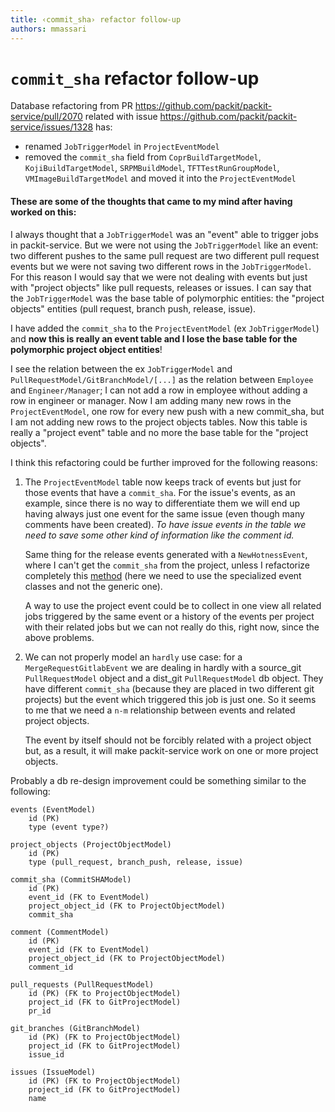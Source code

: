 ```yaml
---
title: ‹commit_sha› refactor follow-up
authors: mmassari
---
```


# `commit_sha` refactor follow-up

Database refactoring from PR https://github.com/packit/packit-service/pull/2070 related with issue https://github.com/packit/packit-service/issues/1328 has:

- renamed `JobTriggerModel` in `ProjectEventModel`
- removed the `commit_sha` field from `CoprBuildTargetModel`, `KojiBuildTargetModel`, `SRPMBuildModel`, `TFTTestRunGroupModel`, `VMImageBuildTargetModel` and moved it into the `ProjectEventModel`

#### These are some of the thoughts that came to my mind after having worked on this:

I always thought that a `JobTriggerModel` was an "event" able to trigger jobs in packit-service.
But we were not using the `JobTriggerModel` like an event: two different pushes to the same pull request are two different pull request events but we were not saving two different rows in the `JobTriggerModel`. For this reason I would say that we were not dealing with events but just with "project objects" like pull requests, releases or issues.
I can say that the `JobTriggerModel` was the base table of polymorphic entities: the "project objects" entities (pull request, branch push, release, issue).

I have added the `commit_sha` to the `ProjectEventModel` (ex `JobTriggerModel`) and **now this is really an event table and I lose the base table for the polymorphic project object entities**!

I see the relation between the ex `JobTriggerModel` and `PullRequestModel/GitBranchModel/[...]` as the relation between `Employee` and `Engineer/Manager`; I can not add a row in employee without adding a row in engineer or manager. Now I am adding many new rows in the `ProjectEventModel`, one row for every new push with a new commit_sha, but I am not adding new rows to the project objects tables. Now this table is really a "project event" table and no more the base table for the "project objects".

I think this refactoring could be further improved for the following reasons:

1. The `ProjectEventModel` table now keeps track of events but just for those events that have a `commit_sha`. For the issue's events, as an example, since there is no way to differentiate them we will end up having always just one event for the same issue (even though many comments have been created). _To have issue events in the table we need to save some other kind of information like the comment id._

   Same thing for the release events generated with a `NewHotnessEvent`, where I can't get the `commit_sha` from the project, unless I refactorize completely this [method](https://github.com/packit/packit-service/blob/34aa347efe8f06810134590244d514a67392ea5b/packit_service/worker/events/event.py#L148) (here we need to use the specialized event classes and not the generic one).

   A way to use the project event could be to collect in one view all related jobs triggered by the same event or a history of the events per project with their related jobs but we can not really do this, right now, since the above problems.

2. We can not properly model an `hardly` use case: for a `MergeRequestGitlabEvent` we are dealing in hardly with a source_git `PullRequestModel` object and a dist_git `PullRequestModel` db object. They have different `commit_sha` (because they are placed in two different git projects) but the event which triggered this job is just one. So it seems to me that we need a `n-m` relationship between events and related project objects.

   The event by itself should not be forcibly related with a project object but, as a result, it will make packit-service work on one or more project objects.

Probably a db re-design improvement could be something similar to the following:

```
events (EventModel)
    id (PK)
    type (event type?)

project_objects (ProjectObjectModel)
    id (PK)
    type (pull_request, branch_push, release, issue)

commit_sha (CommitSHAModel)
    id (PK)
    event_id (FK to EventModel)
    project_object_id (FK to ProjectObjectModel)
    commit_sha

comment (CommentModel)
    id (PK)
    event_id (FK to EventModel)
    project_object_id (FK to ProjectObjectModel)
    comment_id

pull_requests (PullRequestModel)
    id (PK) (FK to ProjectObjectModel)
    project_id (FK to GitProjectModel)
    pr_id

git_branches (GitBranchModel)
    id (PK) (FK to ProjectObjectModel)
    project_id (FK to GitProjectModel)
    issue_id

issues (IssueModel)
    id (PK) (FK to ProjectObjectModel)
    project_id (FK to GitProjectModel)
    name
```
